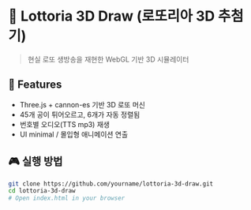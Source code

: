 # 🎱 Lottoria 3D Draw (로또리아 3D 추첨기)

> 현실 로또 생방송을 재현한 WebGL 기반 3D 시뮬레이터

## 🚀 Features
- Three.js + cannon-es 기반 3D 로또 머신
- 45개 공이 튀어오르고, 6개가 자동 정렬됨
- 번호별 오디오(TTS mp3) 재생
- UI minimal / 몰입형 애니메이션 연출

## 🎮 실행 방법
```bash
git clone https://github.com/yourname/lottoria-3d-draw.git
cd lottoria-3d-draw
# Open index.html in your browser
